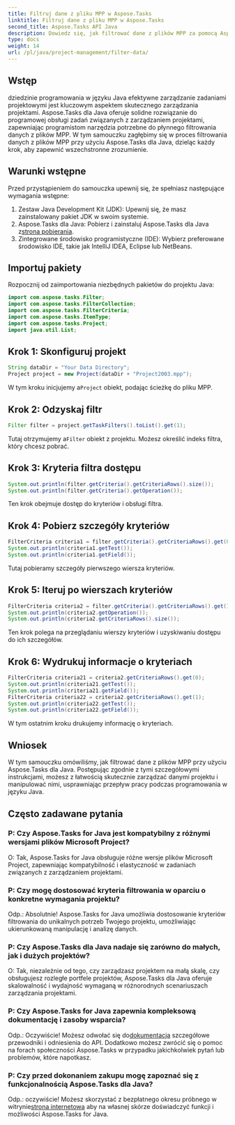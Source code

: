 ```yaml
---
title: Filtruj dane z pliku MPP w Aspose.Tasks
linktitle: Filtruj dane z pliku MPP w Aspose.Tasks
second_title: Aspose.Tasks API Java
description: Dowiedz się, jak filtrować dane z plików MPP za pomocą Aspose.Tasks dla Java. Ulepsz przepływ pracy w zarządzaniu projektami bez wysiłku.
type: docs
weight: 14
url: /pl/java/project-management/filter-data/
---
```

## Wstęp
dziedzinie programowania w języku Java efektywne zarządzanie zadaniami projektowymi jest kluczowym aspektem skutecznego zarządzania projektami. Aspose.Tasks dla Java oferuje solidne rozwiązanie do programowej obsługi zadań związanych z zarządzaniem projektami, zapewniając programistom narzędzia potrzebne do płynnego filtrowania danych z plików MPP. W tym samouczku zagłębimy się w proces filtrowania danych z plików MPP przy użyciu Aspose.Tasks dla Java, dzieląc każdy krok, aby zapewnić wszechstronne zrozumienie.
## Warunki wstępne
Przed przystąpieniem do samouczka upewnij się, że spełniasz następujące wymagania wstępne:
1. Zestaw Java Development Kit (JDK): Upewnij się, że masz zainstalowany pakiet JDK w swoim systemie.
2.  Aspose.Tasks dla Java: Pobierz i zainstaluj Aspose.Tasks dla Java z[strona pobierania](https://releases.aspose.com/tasks/java/).
3. Zintegrowane środowisko programistyczne (IDE): Wybierz preferowane środowisko IDE, takie jak IntelliJ IDEA, Eclipse lub NetBeans.

## Importuj pakiety
Rozpocznij od zaimportowania niezbędnych pakietów do projektu Java:
```java
import com.aspose.tasks.Filter;
import com.aspose.tasks.FilterCollection;
import com.aspose.tasks.FilterCriteria;
import com.aspose.tasks.ItemType;
import com.aspose.tasks.Project;
import java.util.List;
```

## Krok 1: Skonfiguruj projekt
```java
String dataDir = "Your Data Directory";
Project project = new Project(dataDir + "Project2003.mpp");
```
 W tym kroku inicjujemy a`Project` obiekt, podając ścieżkę do pliku MPP.
## Krok 2: Odzyskaj filtr
```java
Filter filter = project.getTaskFilters().toList().get(1);
```
 Tutaj otrzymujemy a`Filter` obiekt z projektu. Możesz określić indeks filtra, który chcesz pobrać.
## Krok 3: Kryteria filtra dostępu
```java
System.out.println(filter.getCriteria().getCriteriaRows().size());
System.out.println(filter.getCriteria().getOperation());
```
Ten krok obejmuje dostęp do kryteriów i obsługi filtra.
## Krok 4: Pobierz szczegóły kryteriów
```java
FilterCriteria criteria1 = filter.getCriteria().getCriteriaRows().get(0);
System.out.println(criteria1.getTest());
System.out.println(criteria1.getField());
```
Tutaj pobieramy szczegóły pierwszego wiersza kryteriów.
## Krok 5: Iteruj po wierszach kryteriów
```java
FilterCriteria criteria2 = filter.getCriteria().getCriteriaRows().get(1);
System.out.println(criteria2.getOperation());
System.out.println(criteria2.getCriteriaRows().size());
```
Ten krok polega na przeglądaniu wierszy kryteriów i uzyskiwaniu dostępu do ich szczegółów.
## Krok 6: Wydrukuj informacje o kryteriach
```java
FilterCriteria criteria21 = criteria2.getCriteriaRows().get(0);
System.out.println(criteria21.getTest());
System.out.println(criteria21.getField());
FilterCriteria criteria22 = criteria2.getCriteriaRows().get(1);
System.out.println(criteria22.getTest());
System.out.println(criteria22.getField());
```
W tym ostatnim kroku drukujemy informację o kryteriach.

## Wniosek
W tym samouczku omówiliśmy, jak filtrować dane z plików MPP przy użyciu Aspose.Tasks dla Java. Postępując zgodnie z tymi szczegółowymi instrukcjami, możesz z łatwością skutecznie zarządzać danymi projektu i manipulować nimi, usprawniając przepływ pracy podczas programowania w języku Java.
## Często zadawane pytania
### P: Czy Aspose.Tasks for Java jest kompatybilny z różnymi wersjami plików Microsoft Project?
O: Tak, Aspose.Tasks for Java obsługuje różne wersje plików Microsoft Project, zapewniając kompatybilność i elastyczność w zadaniach związanych z zarządzaniem projektami.
### P: Czy mogę dostosować kryteria filtrowania w oparciu o konkretne wymagania projektu?
Odp.: Absolutnie! Aspose.Tasks for Java umożliwia dostosowanie kryteriów filtrowania do unikalnych potrzeb Twojego projektu, umożliwiając ukierunkowaną manipulację i analizę danych.
### P: Czy Aspose.Tasks dla Java nadaje się zarówno do małych, jak i dużych projektów?
O: Tak, niezależnie od tego, czy zarządzasz projektem na małą skalę, czy obsługujesz rozległe portfele projektów, Aspose.Tasks dla Java oferuje skalowalność i wydajność wymaganą w różnorodnych scenariuszach zarządzania projektami.
### P: Czy Aspose.Tasks for Java zapewnia kompleksową dokumentację i zasoby wsparcia?
 Odp.: Oczywiście! Możesz odwołać się do[dokumentacja](https://reference.aspose.com/tasks/java/) szczegółowe przewodniki i odniesienia do API. Dodatkowo możesz zwrócić się o pomoc na forach społeczności Aspose.Tasks w przypadku jakichkolwiek pytań lub problemów, które napotkasz.
### P: Czy przed dokonaniem zakupu mogę zapoznać się z funkcjonalnością Aspose.Tasks dla Java?
 Odp.: oczywiście! Możesz skorzystać z bezpłatnego okresu próbnego w witrynie[strona internetowa](https://releases.aspose.com/) aby na własnej skórze doświadczyć funkcji i możliwości Aspose.Tasks for Java.